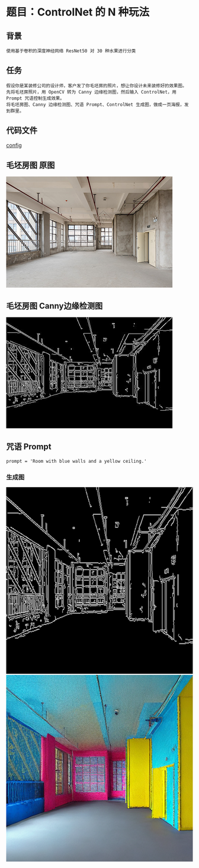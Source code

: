 # 题目：ControlNet 的 N 种玩法

## 背景
    使用基于卷积的深度神经网络 ResNet50 对 30 种水果进行分类  

## 任务
    假设你是某装修公司的设计师，客户发了你毛坯房的照片，想让你设计未来装修好的效果图。
    先将毛坯房照片，用 OpenCV 转为 Canny 边缘检测图，然后输入 ControlNet，用 Prompt 咒语控制生成效果。
    将毛坯房图、Canny 边缘检测图、咒语 Prompt、ControlNet 生成图，做成一页海报，发到群里。

## 代码文件
[config](/MMagic/test.py)

## 毛坯房图 原图
![avatar](/MMagic/maopifang_org.jpg) 

## 毛坯房图 Canny边缘检测图
![avatar](/MMagic/maopifang_canny.jpg) 

## 咒语 Prompt
    
    prompt = 'Room with blue walls and a yellow ceiling.'
    
### 生成图

![avatar](/MMagic/maopifang_control_0.png)
![avatar](/MMagic/maopifang_sample_0.png)

